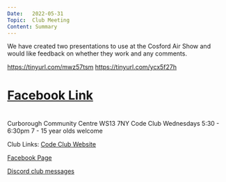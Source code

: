 ```yaml
---
Date:   2022-05-31
Topic:  Club Meeting
Content: Summary
---
```

We have created two presentations to use at the Cosford Air Show and would like feedback on whether they work and any comments.

https://tinyurl.com/mwz57tsm
https://tinyurl.com/ycx5f27h

# [Facebook Link](https://www.facebook.com/1481985248595237/posts/4899611766832551/)

#
Curborough Community Centre
WS13 7NY
Code Club
Wednesdays 5:30 - 6:30pm
7 - 15 year olds welcome

Club Links:
[Code Club Website](https://lichfield-code-club.github.io/)

[Facebook Page](https://www.facebook.com/LichfieldCoders)

[Discord club messages](https://discord.gg/szz6xGK)
